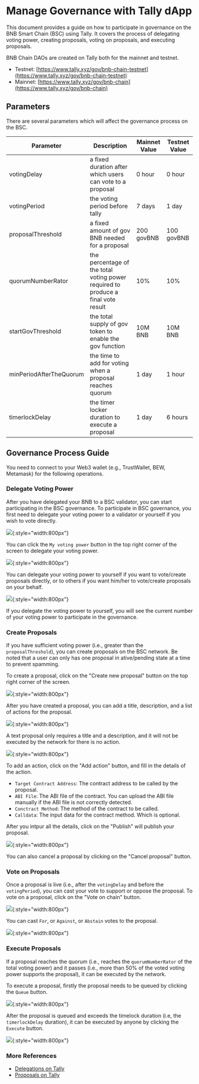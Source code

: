 
# Manage Governance with Tally dApp

This document provides a guide on how to participate in governance on the BNB Smart Chain (BSC) using Tally. It
covers the process of delegating voting power, creating proposals, voting on proposals, and executing proposals.

BNB Chain DAOs are created on Tally both for the mainnet and testnet.

* Testnet: [https://www.tally.xyz/gov/bnb-chain-testnet](https://www.tally.xyz/gov/bnb-chain-testnet)
* Mainnet: [https://www.tally.xyz/gov/bnb-chain](https://www.tally.xyz/gov/bnb-chain)

## Parameters

There are several parameters which will affect the governance process on the BSC.

| Parameter               | Description                                                                      | Mainnet Value | Testnet Value |
|-------------------------|----------------------------------------------------------------------------------|---------------|---------------|
| votingDelay             | a fixed duration  after which users can vote to a proposal                       | 0 hour        | 0 hour        |
| votingPeriod            | the voting period before tally                                                   | 7 days        | 1 day         |
| proposalThreshold       | a fixed amount of gov BNB needed for a proposal                                  | 200 govBNB    | 100 govBNB    |
| quorumNumberRator       | the percentage of the total voting power required to produce a final vote result | 10%           | 10%           |
| startGovThreshold       | the total supply of gov token to enable the gov function                         | 10M BNB       | 10M BNB       |
| minPeriodAfterTheQuorum | the time to add for voting when a proposal reaches quorum                        | 1 day         | 1 hour        |
| timerlockDelay          | the timer locker duration to execute a proposal                                  | 1 day         | 6 hours       |

## Governance Process Guide

You need to connect to your Web3 wallet (e.g., TrustWallet, BEW, Metamask) for the following operations.

### Delegate Voting Power

After you have delegated your BNB to a BSC validator, you can start participating in the BSC governance.
To participate in BSC governance, you first need to delegate your voting power to a validator or yourself if you wish to
vote directly.

![](../img/gov/tally1.png){:style="width:800px"}

You can click the `My voting power` button in the top right corner of the screen to delegate your voting power.

![](../img/gov/tally2.png){:style="width:800px"}

You can delegate your voting power to yourself if you want to vote/create proposals directly, or to others if you want
him/her to vote/create proposals on your behalf.

![](../img/gov/tally3.png){:style="width:800px"}

If you delegate the voting power to yourself, you will see the current number of your voting power to participate in the
governance.

### Create Proposals

If you have sufficient voting power (i.e., greater than the `proposalThreshold`), you can create proposals on the BSC
network. Be noted that a user can only has one proposal in ative/pending state at a time to prevent spamming.

To create a proposal, click on the "Create new proposal" button on the top right corner of the screen.

![](../img/gov/tally11.png){:style="width:800px"}

After you have created a proposal, you can add a title, description, and a list of actions for the proposal.

![](../img/gov/tally4.png){:style="width:800px"}

A text proposal only requires a title and a description, and it will not be executed by the network for there is no action.

![](../img/gov/tally5.png){:style="width:800px"}

To add an action, click on the "Add action" button, and fill in the details of the action.

- `Target Contract Address`: The contract address to be called by the proposal.
- `ABI File`: The ABI file of the contract. You can upload the ABI file manually if the ABI file is not correctly
  detected.
- `Conctract Method`: The method of the contract to be called.
- `Calldata`: The input data for the contract method. Which is optional.

After you intpur all the details, click on the "Publish" will publish your proposal.

![](../img/gov/tally6.png){:style="width:800px"}

You can also cancel a proposal by clicking on the "Cancel proposal" button.

### Vote on Proposals

Once a proposal is live (i.e., after the `votingDelay` and before the `votingPeriod`), you can cast your vote to
support or oppose the proposal. To vote on a proposal, click on the "Vote on chain" button.

![](../img/gov/tally7.png){:style="width:800px"}

You can cast `For`, or `Against`, or `Abstain` votes to the proposal.

![](../img/gov/tally8.png){:style="width:800px"}

### Execute Proposals

If a proposal reaches the quorum (i.e., reaches the `quorumNumberRator` of the total voting power) and it passes
(i.e., more than 50% of the voted voting power supports the proposal), it can be executed by the network.

To execute a proposal, firstly the proposal needs to be queued by clicking the `Queue` button.

![](../img/gov/tally9.png){:style="width:800px"}

After the proposal is queued and exceeds the timelock duration (i.e, the `timerlockDelay` duration),
it can be executed by anyone by clicking the `Execute` button.

![](../img/gov/tally10.png){:style="width:800px"}

### More References

- [Delegations on Tally](https://docs.tally.xyz/knowledge-base/delegations-on-tally)
- [Proposals on Tally](https://docs.tally.xyz/knowledge-base/proposals)
